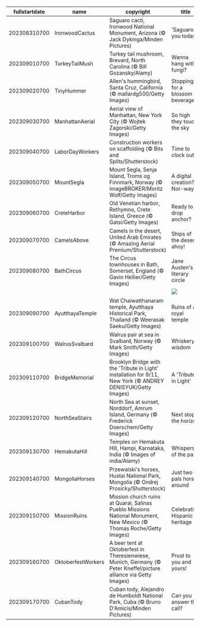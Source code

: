 |fullstartdate|name|copyright|title|image|
|--|--|--|--|--|
202308310700|IronwoodCactus|Saguaro cacti, Ironwood National Monument, Arizona (© Jack Dykinga/Minden Pictures)|'Saguaro' you today?|![](/en-US/2023/09/202308310700IronwoodCactus.jpg)|
202309010700|TurkeyTailMush|Turkey tail mushroom, Brevard, North Carolina (© Bill Gozansky/Alamy)|Wanna hang with a fungi?|![](/en-US/2023/09/202309010700TurkeyTailMush.jpg)|
202309020700|TinyHummer|Allen's hummingbird, Santa Cruz, California (© mallardg500/Getty Images)|Stopping for a blossom beverage|![](/en-US/2023/09/202309020700TinyHummer.jpg)|
202309030700|ManhattanAerial|Aerial view of Manhattan, New York City (© Wojtek Zagorski/Getty Images)|So high they touch the sky|![](/en-US/2023/09/202309030700ManhattanAerial.jpg)|
202309040700|LaborDayWorkers|Construction workers on scaffolding (© Bits and Splits/Shutterstock)|Time to clock out|![](/en-US/2023/09/202309040700LaborDayWorkers.jpg)|
202309050700|MountSegla|Mount Segla, Senja Island, Troms og Finnmark, Norway (© imageBROKER/Moritz Wolf/Getty Images)|A digital creation? Nor-way!|![](/en-US/2023/09/202309050700MountSegla.jpg)|
202309060700|CreteHarbor|Old Venetian harbor, Rethymno, Crete Island, Greece (© Gatsi/Getty Images)|Ready to drop anchor?|![](/en-US/2023/09/202309060700CreteHarbor.jpg)|
202309070700|CamelsAbove|Camels in the desert, United Arab Emirates (© Amazing Aerial Premium/Shutterstock)|Ships of the desert, ahoy!|![](/en-US/2023/09/202309070700CamelsAbove.jpg)|
202309080700|BathCircus|The Circus townhouses in Bath, Somerset, England (© Gavin Hellier/Getty Images)|Jane Austen's literary circle|![](/en-US/2023/09/202309080700BathCircus.jpg)|
||||![](/en-US/2023/09/.jpg)|
202309090700|AyutthayaTemple|Wat Chaiwatthanaram temple, Ayutthaya Historical Park, Thailand (© Weerasak Saeku/Getty Images)|Ruins of a royal temple|![](/en-US/2023/09/202309090700AyutthayaTemple.jpg)|
202309100700|WalrusSvalbard|Walrus pair at sea in Svalbard, Norway (© Mark Smith/Getty Images)|Whiskery wisdom|![](/en-US/2023/09/202309100700WalrusSvalbard.jpg)|
202309110700|BridgeMemorial|Brooklyn Bridge with the 'Tribute in Light' installation for 9/11, New York (© ANDREY DENISYUK/Getty Images)|A 'Tribute in Light'|![](/en-US/2023/09/202309110700BridgeMemorial.jpg)|
202309120700|NorthSeaStairs|North Sea at sunset, Norddorf, Amrum Island, Germany (© Frederick Doerschem/Getty Images)|Next stop, the horizon|![](/en-US/2023/09/202309120700NorthSeaStairs.jpg)|
202309130700|HemakutaHill|Temples on Hemakuta Hill, Hampi, Karnataka, India (© Images of india/Alamy)|Whispers of the past|![](/en-US/2023/09/202309130700HemakutaHill.jpg)|
202309140700|MongoliaHorses|Przewalski's horses, Hustai National Park, Mongolia (© Ondrej Prosicky/Shutterstock)|Just two pals horsin' around|![](/en-US/2023/09/202309140700MongoliaHorses.jpg)|
202309150700|MissionRuins|Mission church ruins at Quarai, Salinas Pueblo Missions National Monument, New Mexico (© Thomas Roche/Getty Images)|Celebrating Hispanic heritage|![](/en-US/2023/09/202309150700MissionRuins.jpg)|
202309160700|OktoberfestWorkers|A beer tent at Oktoberfest in Theresienwiese, Munich, Germany (© Peter Kneffel/picture alliance via Getty Images)|Prost to you and yours!|![](/en-US/2023/09/202309160700OktoberfestWorkers.jpg)|
202309170700|CubanTody|Cuban tody, Alejandro de Humboldt National Park, Cuba (© Bruno D'Amicis/Minden Pictures)|Can you answer the call?|![](/en-US/2023/09/202309170700CubanTody.jpg)|
